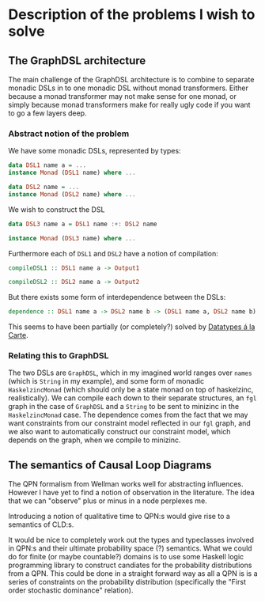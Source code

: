 # Description of the problems I wish to solve

## The GraphDSL architecture

The main challenge of the GraphDSL architecture
is to combine to separate monadic DSLs in to one
monadic DSL without monad transformers. Either
because a monad transformer may not make sense
for one monad, or simply because monad transformers
make for really ugly code if you want to go a few
layers deep.

### Abstract notion of the problem

We have some monadic DSLs, represented by types:
```haskell
data DSL1 name a = ...
instance Monad (DSL1 name) where ...

data DSL2 name = ...
instance Monad (DSL2 name) where ...
```

We wish to construct the DSL
```haskell
data DSL3 name a = DSL1 name :+: DSL2 name

instance Monad (DSL3 name) where ...
```

Furthermore each of `DSL1` and `DSL2` have a notion
of compilation:
```haskell
compileDSL1 :: DSL1 name a -> Output1

compileDSL2 :: DSL2 name a -> Output2
```
But there exists some form of interdependence
between the DSLs:
```haskell
dependence :: DSL1 name a -> DSL2 name b -> (DSL1 name a, DSL2 name b)
```

This seems to have been partially (or completely?) solved
by [Datatypes á la Carte](http://www.cs.ru.nl/~W.Swierstra/Publications/DataTypesALaCarte.pdf).

### Relating this to GraphDSL

The two DSLs are `GraphDSL`, which in my imagined world
ranges over `names` (which is `String` in my example),
and some form of monadic `HaskelzincMonad`
(which should only be a state monad on top of haskelzinc, realistically).
We can compile each down to their separate structures,
an `fgl` graph in the case of `GraphDSL` and a `String` to
be sent to minizinc in the `HaskelzincMonad` case.
The dependence comes from the fact that we may want
constraints from our constraint model reflected in our
`fgl` graph, and we also want to automatically construct
our constraint model, which depends on the graph,
when we compile to minizinc.

## The semantics of Causal Loop Diagrams

The QPN formalism from Wellman works well
for abstracting influences. However I have
yet to find a notion of observation in the
literature. The idea that we can "observe"
plus or minus in a node perplexes me.

Introducing a notion of qualitative time to
QPN:s would give rise to a semantics of
CLD:s.

It would be nice to completely work out the
types and typeclasses involved in QPN:s and
their ultimate probability space (?) semantics.
What we could do for finite (or maybe countable?)
domains is to use some Haskell logic programming
library to construct candiates for the probability
distributions from a QPN. This could be done in a
straight forward way as all a QPN is is a series
of constraints on the probability distribution
(specifically the "First order stochastic dominance"
relation).
